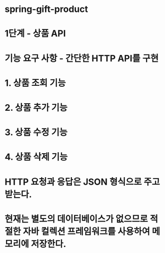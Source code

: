 # spring-gift-product

# 1단계 - 상품 API
# 기능 요구 사항 - 간단한 HTTP API를 구현
# 1. 상품 조회 기능
# 2. 상품 추가 기능
# 3. 상품 수정 기능
# 4. 상품 삭제 기능

# HTTP 요청과 응답은 JSON 형식으로 주고받는다.
# 현재는 별도의 데이터베이스가 없으므로 적절한 자바 컬렉션 프레임워크를 사용하여 메모리에 저장한다.